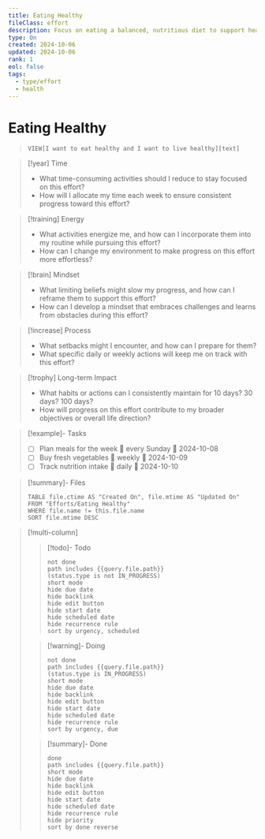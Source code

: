 ```yaml
---
title: Eating Healthy
fileClass: effort
description: Focus on eating a balanced, nutritious diet to support health and well-being.
type: On
created: 2024-10-06
updated: 2024-10-06
rank: 1
eol: false
tags:
  - type/effort
  - health
---
```


# Eating Healthy

> `VIEW[I want to eat healthy and I want to live healthy][text]`


> [!year] Time
> - What time-consuming activities should I reduce to stay focused on this effort?
> - How will I allocate my time each week to ensure consistent progress toward this effort?

> [!training] Energy
> - What activities energize me, and how can I incorporate them into my routine while pursuing this effort?
> - How can I change my environment to make progress on this effort more effortless?

> [!brain] Mindset
> - What limiting beliefs might slow my progress, and how can I reframe them to support this effort?
> - How can I develop a mindset that embraces challenges and learns from obstacles during this effort?

> [!increase] Process
> - What setbacks might I encounter, and how can I prepare for them?
> - What specific daily or weekly actions will keep me on track with this effort?

> [!trophy] Long-term Impact
> - What habits or actions can I consistently maintain for 10 days? 30 days? 100 days?
> - How will progress on this effort contribute to my broader objectives or overall life direction?

> [!example]- Tasks
> - [ ] Plan meals for the week 🔁 every Sunday 🛫 2024-10-08
> - [ ] Buy fresh vegetables 🔁 weekly 🛫 2024-10-09
> - [ ] Track nutrition intake 🔁 daily 🛫 2024-10-10


> [!summary]- Files
>
> ```dataview
> TABLE file.ctime AS "Created On", file.mtime AS "Updated On"
> FROM "Efforts/Eating Healthy"
> WHERE file.name != this.file.name
> SORT file.mtime DESC
> ```

> [!multi-column]
>
> > [!todo]- Todo
>> ```tasks
>> not done
>> path includes {{query.file.path}}
>> (status.type is not IN_PROGRESS)
>> short mode
>> hide due date
>> hide backlink
>> hide edit button
>> hide start date
>> hide scheduled date
>> hide recurrence rule
>> sort by urgency, scheduled
>> ```
>
> > [!warning]- Doing
>> ```tasks
>> not done
>> path includes {{query.file.path}}
>> (status.type is IN_PROGRESS)
>> short mode
>> hide due date
>> hide backlink
>> hide edit button
>> hide start date
>> hide scheduled date
>> hide recurrence rule
>> sort by urgency, due
>> ```
>
> > [!summary]- Done
>> ```tasks
>> done
>> path includes {{query.file.path}}
>> short mode
>> hide due date
>> hide backlink
>> hide edit button
>> hide start date
>> hide scheduled date
>> hide recurrence rule
>> hide priority
>> sort by done reverse
>> ```
